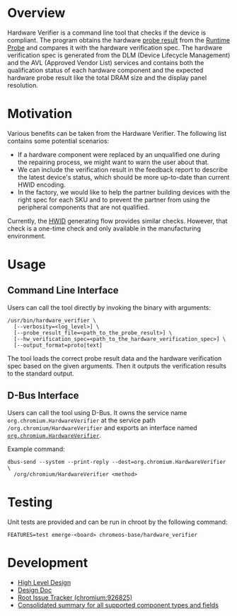 # Overview

Hardware Verifier is a command line tool that checks if the device is
compliant.  The program obtains the hardware
[probe result](https://chromium.googlesource.com/chromiumos/platform/factory/+/HEAD/py/probe/README.md#output-format)
from the
[Runtime Probe](/runtime_probe/README.md)
and compares it with the hardware verification spec.  The hardware
verification spec is generated from the DLM (Device Lifecycle Management) and
the AVL (Approved Vendor List) services and contains both the qualification
status of each hardware component and the expected hardware probe result like
the total DRAM size and the display panel resolution.

# Motivation

Various benefits can be taken from the Hardware Verifier.
The following list contains some potential scenarios:

- If a hardware component were replaced by an unqualified one during the
  repairing process, we might want to warn the user about that.
- We can include the verification result in the feedback report to describe
  the latest device's status, which should be more up-to-date than current
  HWID encoding.
- In the factory, we would like to help the partner building devices with the
  right spec for each SKU and to prevent the partner from using the peripheral
  components that are not qualified.

Currently, the
[HWID](https://chromium.googlesource.com/chromiumos/platform/factory/+/HEAD/py/hwid/README.md)
generating flow provides similar checks.  However, that check is a one-time
check and only available in the manufacturing environment.

# Usage

## Command Line Interface

Users can call the tool directly by invoking the binary with arguments:

```
/usr/bin/hardware_verifier \
  [--verbosity=<log_level>] \
  [--probe_result_file=<path_to_the_probe_result>] \
  [--hw_verification_spec=<path_to_the_hardware_verification_spec>] \
  [--output_format=proto|text]
```

The tool loads the correct probe result data and the hardware verification spec
based on the given arguments.  Then it outputs the verification results to the
standard output.

## D-Bus Interface

Users can call the tool using D-Bus.  It owns the service name
`org.chromium.HardwareVerifier` at the service path
`/org.chromium/HardwareVerifier` and exports an interface named
[`org.chromium.HardwareVerifier`](dbus_bindings/org.chromium.HardwareVerifier.xml).

Example command:

```
dbus-send --system --print-reply --dest=org.chromium.HardwareVerifier \
  /org/chromium/HardwareVerifier <method>
```

# Testing

Unit tests are provided and can be run in chroot by the following command:

```
FEATURES=test emerge-<board> chromeos-base/hardware_verifier
```

# Development

- [High Level Design](http://go/cros-hw-verification-design)
- [Design Doc](http://go/cros-hw-verifier)
- [Root Issue Tracker (chromium:926825)](http://crbug.com/926825)
- [Consolidated summary for all supported component types and fields](http://go/cros-runtime-probe-fields)
